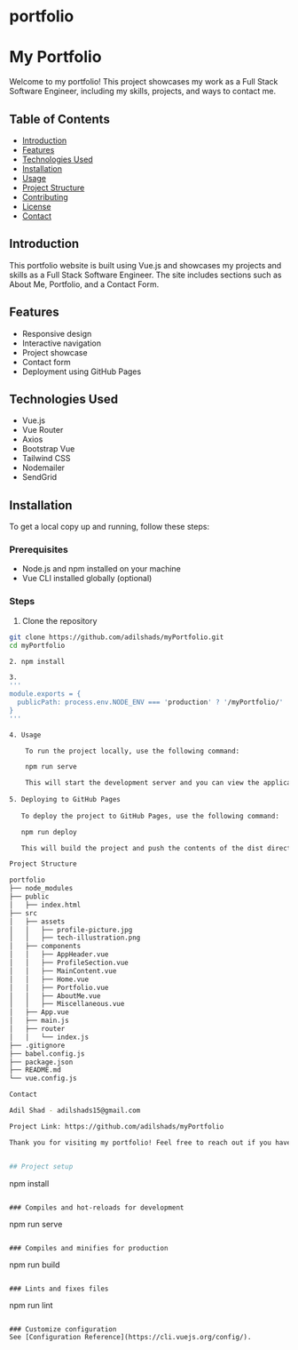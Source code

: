 # portfolio
# My Portfolio

Welcome to my portfolio! This project showcases my work as a Full Stack Software Engineer, including my skills, projects, and ways to contact me.

## Table of Contents

- [Introduction](#introduction)
- [Features](#features)
- [Technologies Used](#technologies-used)
- [Installation](#installation)
- [Usage](#usage)
- [Project Structure](#project-structure)
- [Contributing](#contributing)
- [License](#license)
- [Contact](#contact)

## Introduction

This portfolio website is built using Vue.js and showcases my projects and skills as a Full Stack Software Engineer. The site includes sections such as About Me, Portfolio, and a Contact Form.

## Features

- Responsive design
- Interactive navigation
- Project showcase
- Contact form
- Deployment using GitHub Pages

## Technologies Used

- Vue.js
- Vue Router
- Axios
- Bootstrap Vue
- Tailwind CSS
- Nodemailer
- SendGrid

## Installation

To get a local copy up and running, follow these steps:

### Prerequisites

- Node.js and npm installed on your machine
- Vue CLI installed globally (optional)

### Steps

1. Clone the repository

```bash
git clone https://github.com/adilshads/myPortfolio.git
cd myPortfolio

2. npm install

3. 
'''
module.exports = {
  publicPath: process.env.NODE_ENV === 'production' ? '/myPortfolio/' : '/'
}
'''

4. Usage

    To run the project locally, use the following command:

    npm run serve

    This will start the development server and you can view the application in your browser at http://localhost:8080.
 
5. Deploying to GitHub Pages
   
   To deploy the project to GitHub Pages, use the following command:

   npm run deploy

   This will build the project and push the contents of the dist directory to the gh-pages branch of your repository.

Project Structure

portfolio
├── node_modules
├── public
│   ├── index.html
├── src
│   ├── assets
│   │   ├── profile-picture.jpg
│   │   ├── tech-illustration.png
│   ├── components
│   │   ├── AppHeader.vue
│   │   ├── ProfileSection.vue
│   │   ├── MainContent.vue
│   │   ├── Home.vue
│   │   ├── Portfolio.vue
│   │   ├── AboutMe.vue
│   │   ├── Miscellaneous.vue
│   ├── App.vue
│   ├── main.js
│   ├── router
│   │   └── index.js
├── .gitignore
├── babel.config.js
├── package.json
├── README.md
└── vue.config.js

Contact

Adil Shad - adilshads15@gmail.com

Project Link: https://github.com/adilshads/myPortfolio

Thank you for visiting my portfolio! Feel free to reach out if you have any questions or feedback.


## Project setup
```
npm install
```

### Compiles and hot-reloads for development
```
npm run serve
```

### Compiles and minifies for production
```
npm run build
```

### Lints and fixes files
```
npm run lint
```

### Customize configuration
See [Configuration Reference](https://cli.vuejs.org/config/).
